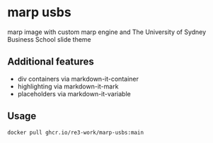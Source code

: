 # marp usbs

marp image with custom marp engine and The University of Sydney Business School slide theme

## Additional features

- div containers via markdown-it-container
- highlighting via markdown-it-mark
- placeholders via markdown-it-variable

## Usage

`docker pull ghcr.io/re3-work/marp-usbs:main`